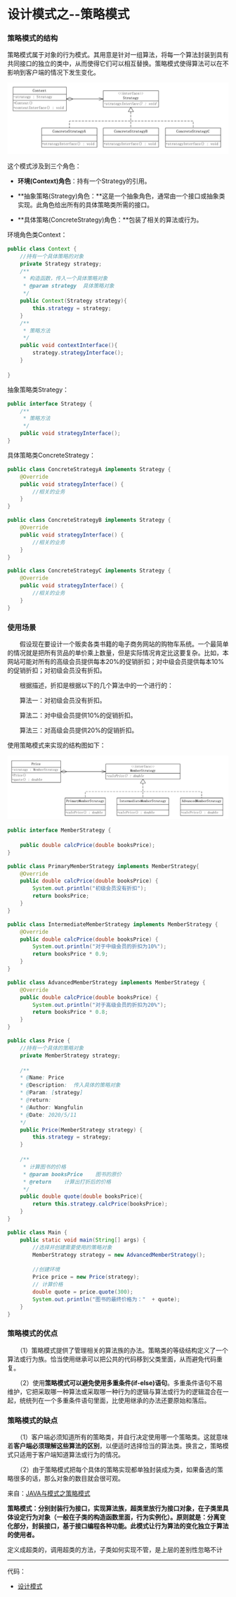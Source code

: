 # 设计模式之--策略模式

### 策略模式的结构

​	策略模式属于对象的行为模式。其用意是针对一组算法，将每一个算法封装到具有共同接口的独立的类中，从而使得它们可以相互替换。策略模式使得算法可以在不影响到客户端的情况下发生变化。

![image-20200511151117821](../image/设计模式/image-20200511151117821.png)

这个模式涉及到三个角色：

- **环境(Context)角色**：持有一个Strategy的引用。

- **抽象策略(Strategy)角色：**这是一个抽象角色，通常由一个接口或抽象类实现。此角色给出所有的具体策略类所需的接口。

- **具体策略(ConcreteStrategy)角色：**包装了相关的算法或行为。

环境角色类Context：

```java
public class Context {
    //持有一个具体策略的对象
    private Strategy strategy;
    /**
     * 构造函数，传入一个具体策略对象
     * @param strategy  具体策略对象
     */
    public Context(Strategy strategy){
        this.strategy = strategy;
    }
    /**
     * 策略方法
     */
    public void contextInterface(){
        strategy.strategyInterface();
    }
    
}
```

抽象策略类Strategy：

```java
public interface Strategy {
    /**
     * 策略方法
     */
    public void strategyInterface();
}
```

具体策略类ConcreteStrategy：

```java
public class ConcreteStrategyA implements Strategy {
    @Override
    public void strategyInterface() {
        //相关的业务
    }
}
```

```java
public class ConcreteStrategyB implements Strategy {
    @Override
    public void strategyInterface() {
        //相关的业务
    }
}
```

```java
public class ConcreteStrategyC implements Strategy {
    @Override
    public void strategyInterface() {
        //相关的业务
    }
}
```

### 使用场景

　　假设现在要设计一个贩卖各类书籍的电子商务网站的购物车系统。一个最简单的情况就是把所有货品的单价乘上数量，但是实际情况肯定比这要复杂。比如，本网站可能对所有的高级会员提供每本20%的促销折扣；对中级会员提供每本10%的促销折扣；对初级会员没有折扣。

　　根据描述，折扣是根据以下的几个算法中的一个进行的：

　　算法一：对初级会员没有折扣。

　　算法二：对中级会员提供10%的促销折扣。

　　算法三：对高级会员提供20%的促销折扣。

使用策略模式来实现的结构图如下：

![image-20200511151754885](../image/设计模式/image-20200511151754885.png)

```java
public interface MemberStrategy {

    public double calcPrice(double booksPrice);
}

```



```java
public class PrimaryMemberStrategy implements MemberStrategy{
    @Override
    public double calcPrice(double booksPrice) {
        System.out.println("初级会员没有折扣");
        return booksPrice;
    }
}
```



```java
public class IntermediateMemberStrategy implements MemberStrategy {
    @Override
    public double calcPrice(double booksPrice) {
        System.out.println("对于中级会员的折扣为10%");
        return booksPrice * 0.9;
    }
}
```



```java
public class AdvancedMemberStrategy implements MemberStrategy {
    @Override
    public double calcPrice(double booksPrice) {
        System.out.println("对于高级会员的折扣为20%");
        return booksPrice * 0.8;
    }
}
```



```java
public class Price {
    //持有一个具体的策略对象
    private MemberStrategy strategy;

    /**
    * @Name: Price
    * @Description:  传入具体的策略对象
    * @Param: [strategy]
    * @return:
    * @Author: Wangfulin
    * @Date: 2020/5/11
    */
    public Price(MemberStrategy strategy) {
        this.strategy = strategy;
    }

    /**
     * 计算图书的价格
     * @param booksPrice    图书的原价
     * @return    计算出打折后的价格
     */
    public double quote(double booksPrice){
        return this.strategy.calcPrice(booksPrice);
    }
}

```



```java
public class Main {
    public static void main(String[] args) {
        //选择并创建需要使用的策略对象
        MemberStrategy strategy = new AdvancedMemberStrategy();

        //创建环境
        Price price = new Price(strategy);
        // 计算价格
        double quote = price.quote(300);
        System.out.println("图书的最终价格为："  + quote);
    }
}
```

### 策略模式的优点

　　（1）策略模式提供了管理相关的算法族的办法。策略类的等级结构定义了一个算法或行为族。恰当使用继承可以把公共的代码移到父类里面，从而避免代码重复。

　　（2）使用**策略模式可以避免使用多重条件(if-else)语句**。多重条件语句不易维护，它把采取哪一种算法或采取哪一种行为的逻辑与算法或行为的逻辑混合在一起，统统列在一个多重条件语句里面，比使用继承的办法还要原始和落后。

### 策略模式的缺点

　　（1）客户端必须知道所有的策略类，并自行决定使用哪一个策略类。这就意味着**客户端必须理解这些算法的区别**，以便适时选择恰当的算法类。换言之，策略模式只适用于客户端知道算法或行为的情况。

　　（2）由于策略模式把每个具体的策略实现都单独封装成为类，如果备选的策略很多的话，那么对象的数目就会很可观。

来自：[JAVA与模式之策略模式](https://www.cnblogs.com/java-my-life/archive/2012/05/10/2491891.html)

**策略模式：分别封装行为接口，实现算法族，超类里放行为接口对象，在子类里具体设定行为对象（一般在子类的构造函数里面，行为实例化）。原则就是：分离变化部分，封装接口，基于接口编程各种功能。此模式让行为算法的变化独立于算法的使用者。**

定义成超类的，调用超类的方法，子类如何实现不管，是上层的差别性忽略不计

----

代码：

- [设计模式](../icoding/desinepatterns/src/main/java/com/wangfulin/dp)

